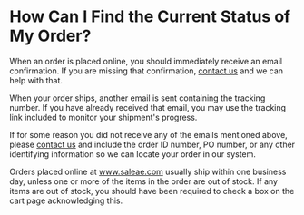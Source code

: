 # How Can I Find the Current Status of My Order?

When an order is placed online, you should immediately receive an email confirmation. If you are missing that confirmation, [contact us](https://contact.saleae.com/hc/en-us/requests/new) and we can help with that.

When your order ships, another email is sent containing the tracking number. If you have already received that email, you may use the tracking link included to monitor your shipment's progress.

If for some reason you did not receive any of the emails mentioned above, please [contact us](https://contact.saleae.com/hc/en-us/requests/new) and include the order ID number, PO number, or any other identifying information so we can locate your order in our system.

Orders placed online at www.saleae.com usually ship within one business day, unless one or more of the items in the order are out of stock. If any items are out of stock, you should have been required to check a box on the cart page acknowledging this.
